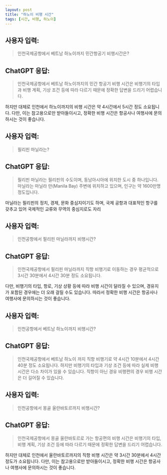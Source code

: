 ```yaml
---
layout: post
title: "하노이 비행 시간"
tags: [시간, 비행, 하노이]
---
```


## 사용자 입력:
> 인천국제공항에서 베트남 하노이까지 민간항공기 비행시간은?

## ChatGPT 응답:
> 인천국제공항에서 베트남 하노이까지의 민간 항공기 비행 시간은 비행기의 타입과 비행 계획, 기상 조건 등에 따라 다르기 때문에 정확한 답변을 드리기 어렵습니다. 

하지만 대체로 인천에서 하노이까지의 비행 시간은 약 4시간에서 5시간 정도 소요됩니다. 다만, 이는 참고용으로만 받아들이시고, 정확한 비행 시간은 항공사나 여행사에 문의하시는 것이 좋습니다.

## 사용자 입력:
> 필리핀 마닐라는?

## ChatGPT 응답:
> 필리핀 마닐라는 필리핀의 수도이며, 동남아시아에 위치한 도시 중 하나입니다. 마닐라는 마닐라 만(Manila Bay) 주변에 위치하고 있으며, 인구는 약 1600만명 정도입니다. 

마닐라는 필리핀의 정치, 경제, 문화 중심지이기도 하며, 국제 공항과 대표적인 항구를 갖추고 있어 국제적인 교류와 무역의 중심지로도 자리 

## 사용자 입력:
> 인천공항에서 필리핀 마닐라까지 비행시간?

## ChatGPT 응답:
> 인천국제공항에서 필리핀 마닐라까지 직항 비행기로 이동하는 경우 평균적으로 3시간 30분에서 4시간 30분 정도 소요됩니다. 

다만, 비행기의 타입, 항로, 기상 상황 등에 따라 비행 시간이 달라질 수 있으며, 경유지가 포함된 경우에는 더 오래 걸릴 수도 있습니다. 따라서 정확한 비행 시간은 항공사나 여행사에 문의하시는 것이 좋습니다.

## 사용자 입력:
> 인천공항에서 베트남 하노이까지 비행시간?

## ChatGPT 응답:
> 인천국제공항에서 베트남 하노이 까지 직항 비행기로 약 4시간 10분에서 4시간 40분 정도 소요됩니다. 하지만 비행기의 타입과 기상 조건 등에 따라 실제 비행 시간은 다소 차이가 있을 수 있습니다. 직항이 아닌 경유 비행편의 경우 비행 시간은 더 길어질 수 있습니다.

## 사용자 입력:
> 인천공항에서 몽골 울란바토르까지 비행시간?

## ChatGPT 응답:
> 인천국제공항에서 몽골 울란바토르로 가는 항공편의 비행 시간은 비행기의 타입, 비행 계획, 기상 조건 등에 따라 다르기 때문에 정확한 답변을 드리기 어렵습니다. 

하지만 대체로 인천에서 울란바토르까지의 직항 비행 시간은 약 3시간 30분에서 4시간 정도가 소요됩니다. 다만, 이는 참고용으로만 받아들이시고, 정확한 비행 시간은 항공사나 여행사에 문의하시는 것이 좋습니다.

